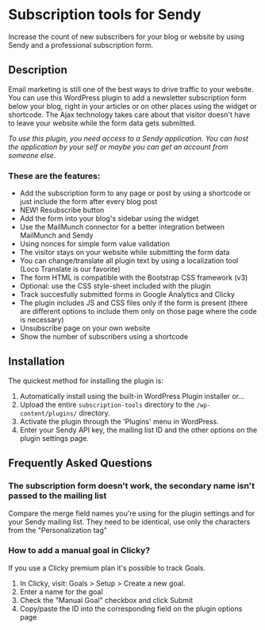 # Subscription tools for Sendy

Increase the count of new subscribers for your blog or website by using Sendy and a professional subscription form.

## Description

Email marketing is still one of the best ways to drive traffic to your website. You can use this WordPress plugin to add a newsletter subscription form below your blog, right in your articles or on other places using the widget or shortcode. The Ajax technology takes care about that visitor doesn't have to leave your website while the form data gets submitted.

*To use this plugin, you need access to a Sendy application. You can host the application by your self or maybe you can get an account from someone else.*

### These are the features:

* Add the subscription form to any page or post by using a shortcode or just include the form after every blog post
* NEW! Resubscribe button
* Add the form into your blog's sidebar using the widget
* Use the MailMunch connector for a better integration between MailMunch and Sendy
* Using nonces for simple form value validation
* The visitor stays on your website while submitting the form data
* You can change/translate all plugin text by using a localization tool (Loco Translate is our favorite)
* The form HTML is compatible with the Bootstrap CSS framework (v3)
* Optional: use the CSS style-sheet included with the plugin
* Track succesfully submitted forms in Google Analytics and Clicky
* The plugin includes JS and CSS files only if the form is present (there are different options to include them only on those page where the code is necessary)
* Unsubscribe page on your own website
* Show the number of subscribers using a shortcode

## Installation

The quickest method for installing the plugin is:

1. Automatically install using the built-in WordPress Plugin installer or...
1. Upload the entire `subscription-tools` directory to the `/wp-content/plugins/` directory.
1. Activate the plugin through the 'Plugins' menu in WordPress.
1. Enter your Sendy API key, the mailing list ID and the other options on the plugin settings page.

## Frequently Asked Questions

### The subscription form doesn't work, the secondary name isn't passed to the mailing list

Compare the merge field names you're using for the plugin settings and for your Sendy mailing list. They need to be identical, use only the characters from the  "Personalization tag"

### How to add a manual goal in Clicky?

If you use a Clicky premium plan it's possible to track Goals.

1. In Clicky, visit: Goals > Setup > Create a new goal.
1. Enter a name for the goal
1. Check the "Manual Goal" checkbox and click Submit
1. Copy/paste the ID into the corresponding field on the plugin options page
